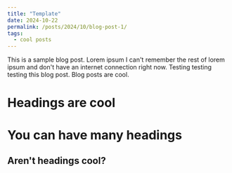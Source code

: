 ```yaml
---
title: "Template"
date: 2024-10-22
permalink: /posts/2024/10/blog-post-1/
tags:
  - cool posts
---
```


This is a sample blog post. Lorem ipsum I can't remember the rest of lorem ipsum and don't have an internet connection right now. Testing testing testing this blog post. Blog posts are cool.

# Headings are cool

# You can have many headings

## Aren't headings cool?
